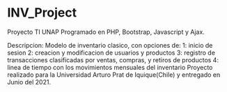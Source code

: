 # INV_Project
 Proyecto TI UNAP
 Programado en PHP, Bootstrap, Javascript y Ajax. 

Descripcion:
 Modelo de inventario clasico, con opciones de:
  1: inicio de sesion
  2: creacion y modificacion de usuarios y productos
  3: registro de transacciones clasificadas por ventas, compras, y retiros de productos
  4: linea de tiempo con los movimientos mensuales del inventario
 Proyecto realizado para la Universidad Arturo Prat de Iquique(Chile) y entregado en Junio del 2021.
